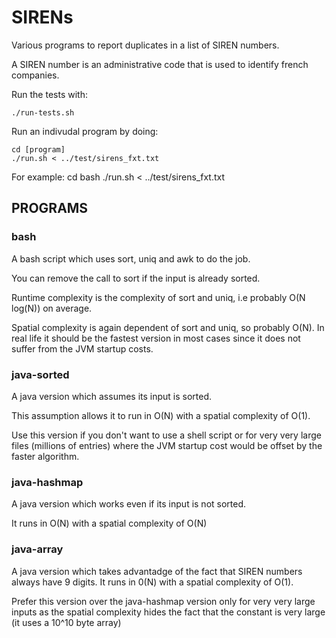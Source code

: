 # SIRENs

Various programs to report duplicates in a list of SIREN numbers.

A SIREN number is an administrative code that is used to identify french
companies.

Run the tests with:

```
./run-tests.sh
```

Run an indivudal program by doing:
```
cd [program]
./run.sh < ../test/sirens_fxt.txt
```

For example:
cd bash
./run.sh < ../test/sirens_fxt.txt

## PROGRAMS

### bash
A bash script which uses sort, uniq and awk to do the job.

You can remove the call to sort if the input is already sorted.

Runtime complexity is the complexity of sort and uniq, i.e probably O(N log(N))
on average.

Spatial complexity is again dependent of sort and uniq, so probably O(N). In
real life it should be the fastest version in most cases since it does not 
suffer from the JVM startup costs.

### java-sorted
A java version which assumes its input is sorted.

This assumption allows it to run in O(N) with a spatial complexity of O(1).

Use this version if you don't want to use a shell script or for very very 
large files (millions of entries) where the JVM startup cost would be offset
by the faster algorithm.

### java-hashmap
A java version which works even if its input is not sorted.

It runs in O(N) with a spatial complexity of O(N)

### java-array
A java version which takes advantadge of the fact that SIREN numbers always
have 9 digits. It runs in 0(N) with a spatial complexity of O(1).

Prefer this version over the java-hashmap version only for very very large inputs
as the spatial complexity hides the fact that the constant is very large
(it uses a 10^10 byte array)
